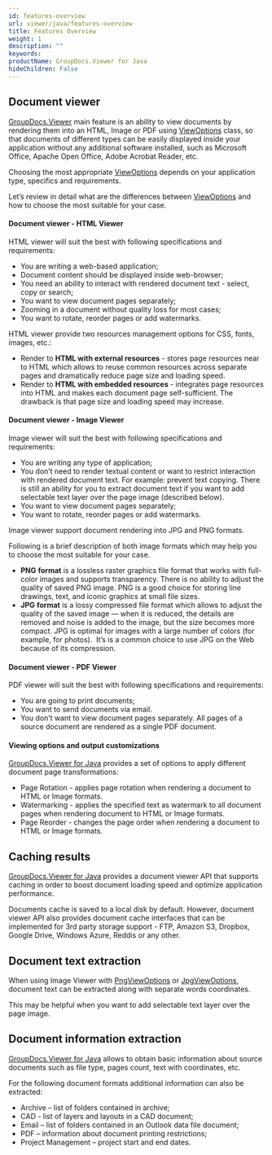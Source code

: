 ```yaml
---
id: features-overview
url: viewer/java/features-overview
title: Features Overview
weight: 1
description: ""
keywords: 
productName: GroupDocs.Viewer for Java
hideChildren: False
---
```

  
## Document viewer

[GroupDocs.Viewer](https://products.groupdocs.com/viewer) main feature is an ability to view documents by rendering them into an HTML, Image or PDF using [ViewOptions](https://apireference.groupdocs.com/viewer/java/com.groupdocs.viewer.options/ViewOptions) class, so that documents of different types can be easily displayed inside your application without any additional software installed, such as Microsoft Office, Apache Open Office, Adobe Acrobat Reader, etc.

Choosing the most appropriate [ViewOptions](https://apireference.groupdocs.com/viewer/java/com.groupdocs.viewer.options/ViewOptions) depends on your application type, specifics and requirements.

Let’s review in detail what are the differences between [ViewOptions](https://apireference.groupdocs.com/viewer/java/com.groupdocs.viewer.options/ViewOptions) and how to choose the most suitable for your case.  

#### Document viewer - HTML Viewer

HTML viewer will suit the best with following specifications and requirements:

*   You are writing a web-based application;
*   Document content should be displayed inside web-browser;
*   You need an ability to interact with rendered document text - select, copy or search;
*   You want to view document pages separately;
*   Zooming in a document without quality loss for most cases;
*   You want to rotate, reorder pages or add watermarks.

HTML viewer provide two resources management options for CSS, fonts, images, etc.:

*   Render to **HTML with external resources** - stores page resources near to HTML which allows to reuse common resources across separate pages and dramatically reduce page size and loading speed.    
*   Render to **HTML with embedded resources** - integrates page resources into HTML and makes each document page self-sufficient. The drawback is that page size and loading speed may increase.
    

#### Document viewer - Image Viewer

Image viewer will suit the best with following specifications and requirements:

*   You are writing any type of application;    
*   You don’t need to render textual content or want to restrict interaction with rendered document text. For example: prevent text copying. There is still an ability for you to extract document text if you want to add selectable text layer over the page image (described below).     
*   You want to view document pages separately;    
*   You want to rotate, reorder pages or add watermarks. 
    

Image viewer support document rendering into JPG and PNG formats.

Following is a brief description of both image formats which may help you to choose the most suitable for your case.  

*   **PNG** **format** is a lossless raster graphics file format that works with full-color images and supports transparency. There is no ability to adjust the quality of saved PNG image. PNG is a good choice for storing line drawings, text, and iconic graphics at small file sizes.
*   **JPG** **format** is a lossy compressed file format which allows to adjust the quality of the saved image — when it is reduced, the details are removed and noise is added to the image, but the size becomes more compact. JPG is optimal for images with a large number of colors (for example, for photos).  It’s is a common choice to use JPG on the Web because of its compression.

#### Document viewer - PDF Viewer

PDF viewer will suit the best with following specifications and requirements:

*   You are going to print documents;    
*   You want to send documents via email.    
*   You don’t want to view document pages separately. All pages of a source document are rendered as a single PDF document.
    

#### Viewing options and output customizations

[GroupDocs.Viewer for Java](https://products.groupdocs.com/viewer/java) provides a set of options to apply different document page transformations:

*   Page Rotation - applies page rotation when rendering a document to HTML or Image formats.    
*   Watermarking - applies the specified text as watermark to all document pages when rendering document to HTML or Image formats.    
*   Page Reorder - changes the page order when rendering a document to HTML or Image formats.
       
    

## Caching results

[GroupDocs.Viewer for Java](https://products.groupdocs.com/viewer/java) provides a document viewer API that supports caching in order to boost document loading speed and optimize application performance.

Documents cache is saved to a local disk by default. However, document viewer API also provides document cache interfaces that can be implemented for 3rd party storage support - FTP, Amazon S3, Dropbox, Google Drive, Windows Azure, Reddis or any other.
  

## Document text extraction

When using Image Viewer with [PngViewOptions](https://apireference.groupdocs.com/viewer/java/com.groupdocs.viewer.options/PngViewOptions) or [JpgViewOptions](https://apireference.groupdocs.com/viewer/java/com.groupdocs.viewer.options/JpgViewOptions), document text can be extracted along with separate words coordinates.

This may be helpful when you want to add selectable text layer over the page image.
  

## Document information extraction

[GroupDocs.Viewer for Java](https://products.groupdocs.com/viewer/java) allows to obtain basic information about source documents such as file type, pages count, text with coordinates, etc.

For the following document formats additional information can also be extracted:

*   Archive – list of folders contained in archive;    
*   CAD - list of layers and layouts in a CAD document;    
*   Email – list of folders contained in an Outlook data file document;    
*   PDF – information about document printing restrictions;    
*   Project Management – project start and end dates.
